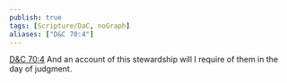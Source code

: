 ```yaml
---
publish: true
tags: [Scripture/DaC, noGraph]
aliases: ["D&C 70:4"]
---
```

[D&C 70:4](https://churchofjesuschrist.org/study/scriptures/dc-testament/dc/70?lang=eng&id=p4#p4) And an account of this stewardship will I require of them in the day of judgment.
